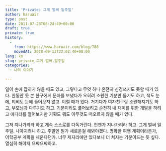 ```yaml
---
title: 'Private: 그게 벌써 일주일'
author: haruair
type: post
date: 2011-07-23T06:24:49+00:00
draft: true
private: true
history:
  - 
    from: https://www.haruair.com/blog/788
    movedAt: 2018-09-13T22:02:40+00:00
lang: ko
slug: private-그게-벌써-일주일
categories:
  - 나의 이야기

---
```

일이 손에 잡히지 않을 때도 있고, 그렇다고 무엇 하나 온전히 신경쓰지도 못할 때가 있다. 한동안 못 본 친구에게 문자를 보냈다가 오히려 소원한 기분만 들기도 하고, 책도 눈에, 티비도 눈에 들어오지 않고. 이럴 때가 있다. 거기다가 여자친구랑 소원해지기도 하고, 부모님과 다투기도 하고. 기분이라도 풀어보려고 순전히 내 재미를 위한 개발을 하려고 에디터를 열어보지만 기획도 뭐도 아무것도 떠오르지 않을 때가 있다.

그저 지나가리라 하고 계속 스스로를 다독거린다. 언젠가 지나가리라 하고. 그게 벌써 일주일. 나아지려니 하고. 주말엔 뭔가 새로운걸 해봐야겠다. 명확한 여행 계획이라든가, 어학공부 계획을 세운다던가. 너무 제자리에만 있다보니 더 쳐지는 기분이드는 듯 싶다. 열심히 해야지 으쌰으쌰하고.